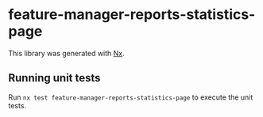 # feature-manager-reports-statistics-page

This library was generated with [Nx](https://nx.dev).

## Running unit tests

Run `nx test feature-manager-reports-statistics-page` to execute the unit tests.
